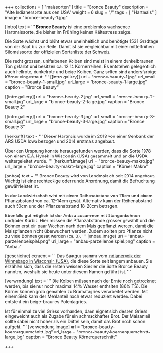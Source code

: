 +++
collections = [ "maissorten" ]
title = "Bronce Beauty"
description = "Alte Indianersorte aus den USA"
weight = 6
slug = "/"
tags = [ "Hartmais" ]
image = "bronce-beauty-1.jpg"

[intro]
  text = '''
**Bronce Beauty** ist eine problemlos wachsende Hartmaissorte, die bisher im Frühling keinen Kältestress zeigte.

Die Sorte wächst und blüht etwas uneinheitlich und benötigte 1531 Gradtage von der Saat bis zur Reife. Damit ist sie vergleichbar mit einer mittelfrühen Silomaissorte der offiziellen Sortenliste der Schweiz.

Die recht grossen, unifarbenen Kolben sind meist in einem dunkelbraunen Ton gefärbt und besitzen ca. 12 14 Körnerreihen. Es entstehen gelegentlich auch hellrote, dunkelrote und beige Kolben. Ganz selten sind andersfarbige Körner eingestreut.
'''
  [[intro.gallery]]
    url = "bronce-beauty-1.jpg"
    url_small = "bronce-beauty-1-small.jpg"
    url_large = "bronce-beauty-1-large.jpg"
    caption = "Bronce Beauty"

  [[intro.gallery]]
    url = "bronce-beauty-2.jpg"
    url_small = "bronce-beauty-2-small.jpg"
    url_large = "bronce-beauty-2-large.jpg"
    caption = "Bronce Beauty 2"
    
  [[intro.gallery]]
    url = "bronce-beauty-3.jpg"
    url_small = "bronce-beauty-3-small.jpg"
    url_large = "bronce-beauty-3-large.jpg"
    caption = "Bronce Beauty 3"


[herkunft]
  text = '''
Dieser Hartmais wurde im 2013 von einer Genbank der ARS USDA Iowa bezogen und 2014 erstmals angebaut.

Über den Ursprung konnte herausgefunden werden, dass die Sorte 1978 von einem E.A. Hynek in Wisconsin (USA) gesammelt und an die USDA weitergeleitet wurde.
'''
  [herkunft.image]
    url = "bronce-beauty-makro.jpg"
    url_large = "bronce-beauty-makro-large.jpg"
    caption = "Körner Makro"
    
    
[anbau]
  text = '''
Bronce Beauty wird von Landmais.ch seit 2014 angebaut. Wichtig ist eine rechteckige oder runde Anordnung, damit die Befruchtung gewährleistet ist.

In der Landwirtschaft wird mit einem Reihenabstand von 75cm und einem Pflanzabstand von ca. 12-14cm gesät. Alternativ kann der Reihenabstand auch 50cm und der Pflanzenabstand 18-20cm betragen.

Ebenfalls gut möglich ist der Anbau zusammen mit Stangenbohnen und/oder Kürbis. Hier müssen die Pflanzabstände grösser gewählt und die Bohnen erst ein paar Wochen nach dem Mais gepflanzt werden, damit die Maispflanzen nicht überwuchert werden. Zudem sollten pro Pflanze nicht zu viele Bohnen gesät werden (ca. 3).
'''
  [anbau.image]
    url = "anbau-parzellenbeispiel.png"
    url_large = "anbau-parzellenbeispiel.png"
    caption = "Anbau"
    
    
[geschichte]
  content = '''
Das Saatgut stammt vom [Indianervolk der Winnebago in Wisconsin (USA)](http://www.ars-grin.gov/cgi-bin/npgs/acc/display.pl?1016393), die diese Sorte seit langem anbauen. Sie erzählen sich, dass die ersten weissen Siedler die Sorte Bronce Beauty nannten, weshalb sie heute unter diesem Namen geführt ist.
'''


[verwendung]
  text = '''
Die Kolben müssen nach der Ernte noch getrocknet werden, bis sie nur noch maximal 14% Wasser enthalten (86% TS). Die Körner können grob gemahlen zu Bramatagries verarbeitet werden. Mit einem Sieb kann der Mehlanteil noch etwas reduziert werden. Dabei entsteht ein beige-braunes Polentagries.

Ist für einmal zu viel Griess vorhanden, dann eignet sich dessen Griess eingeweicht auch als Zugabe für ein schmackhaftes Brot. Der Maisanteil sollte dabei nicht höher als ein Drittel sein, damit das Brot noch schön aufgeht.
'''
  [verwendung.image]
    url = "bronce-beauty-koernerquerschnitt.jpg"
    url_large = "bronce-beauty-koernerquerschnitt-large.jpg"
    caption = "Bronce Beauty Körnerquerschnitt"

+++